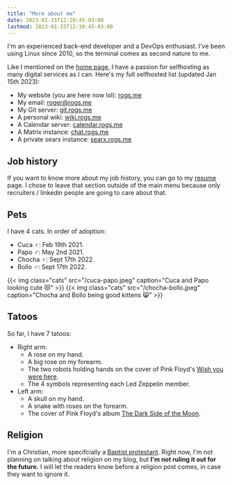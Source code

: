 ```yaml
---
title: "More about me"
date: 2023-01-15T12:10:45-03:00
lastmod: 2023-01-15T12:10:45-03:00
---
```


I'm an experienced back-end developer and a DevOps enthusiast. I've been using Linux since 2010, so the terminal comes as second nature to me.

Like I mentioned on the [home page](/), I have a passion for selfhosting as many digital services as I can. Here's my full selfhosted list (updated Jan 15th 2023):

- My website (you are here now lol): [rogs.me](https://rogs.me)
- My email: [roger@rogs.me](mailto:roger@rogs.me)
- My Git server: [git.rogs.me](https://git.rogs.me)
- A personal wiki: [wiki.rogs.me](https://wiki.rogs.me)
- A Calendar server: [calendar.rogs.me](https://calendar.rogs.me)
- A Matrix instance: [chat.rogs.me](https://chat.rogs.me)
- A private searx instance: [searx.rogs.me](https://searx.rogs.me)

## Job history

If you want to know more about my job history, you can go to my [resume](/resume) page. I chose to leave that section outside of the main menu because only recruiters / linkedin people are going to care about that.

## Pets
I have 4 cats. In order of adoption:
- Cuca ♀: Feb 19th 2021.
- Papo ♂: May 2nd 2021.
- Chocha ♀: Sept 17th 2022.
- Bollo ♂: Sept 17th 2022.

{{< img class="cats" src="/cuca-papo.jpeg" caption="Cuca and Papo looking cute 😻" >}}
{{< img class="cats" src="/chocha-bollo.jpeg" caption="Chocha and Bollo being good kittens 😸" >}}

## Tatoos
So far, I have 7 tatoos:
- Right arm:
  + A rose on my hand.
  + A big rose on my forearm.
  + The two robots holding hands on the cover of Pink Floyd's [Wish you were here](https://en.wikipedia.org/wiki/Wish_You_Were_Here_(Pink_Floyd_album)#/media/File:Wish_you_were_here_by_Pink_Floyd_banner.png).
  + The 4 symbols representing each Led Zeppelin member.
- Left arm:
  + A skull on my hand.
  + A snake with roses on the forearm.
  + The cover of Pink Floyd's album [The Dark Side of the Moon](https://en.wikipedia.org/wiki/The_Dark_Side_of_the_Moon#/media/File:Dark_Side_of_the_Moon.png).

## Religion
I'm a Christian, more specifcially a [Baptist protestant](https://en.wikipedia.org/wiki/Baptists). Right now, I'm not planning on talking about religion on my blog, but **I'm not ruling it out for the future.** I will let the readers know before a religion post comes, in case they want to ignore it.
